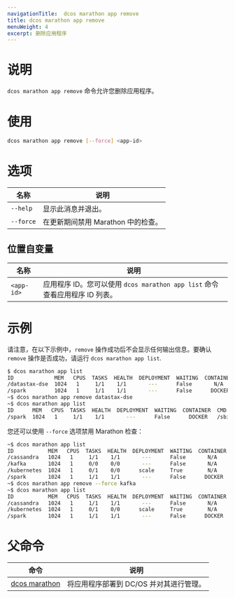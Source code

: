 ```yaml
---
navigationTitle:  dcos marathon app remove
title: dcos marathon app remove
menuWeight: 4
excerpt: 删除应用程序
---
```



# 说明

`dcos marathon app remove` 命令允许您删除应用程序。

# 使用

```bash
dcos marathon app remove [--force] <app-id>
```

# 选项

| 名称 | 说明 |
|---------|-------------|
| `--help`   | 显示此消息并退出。|
| `--force`   | 在更新期间禁用 Marathon 中的检查。|

## 位置自变量

| 名称 | 说明 |
|---------|-------------|
| `<app-id>`   | 应用程序 ID。您可以使用 `dcos marathon app list` 命令查看应用程序 ID 列表。|




# 示例

请注意，在以下示例中，`remove` 操作成功后不会显示任何输出信息。要确认 `remove` 操作是否成功，请运行 `dcos marathon app list`.


```bash
$ dcos marathon app list
ID             MEM   CPUS  TASKS  HEALTH  DEPLOYMENT  WAITING  CONTAINER  CMD
/datastax-dse  1024   1     1/1    1/1       ---      False       N/A     export...
/spark         1024   1     1/1    1/1       ---      False      DOCKER   /sbin/init.sh
~$ dcos marathon app remove datastax-dse
~$ dcos marathon app list
ID      MEM   CPUS  TASKS  HEALTH  DEPLOYMENT  WAITING  CONTAINER  CMD
/spark  1024   1     1/1    1/1       ---      False      DOCKER   /sbin/init.sh
```

您还可以使用 `--force` 选项禁用 Marathon 检查：

```bash
~$ dcos marathon app list
ID           MEM   CPUS  TASKS  HEALTH  DEPLOYMENT  WAITING  CONTAINER  CMD
/cassandra   1024   1     1/1    1/1       ---      False       N/A     export...
/kafka       1024   1     0/0    0/0       ---      False       N/A     export...
/kubernetes  1024   1     0/1    0/0      scale     True        N/A     export...
/spark       1024   1     1/1    1/1       ---      False      DOCKER   /sbin/init.sh
~$ dcos marathon app remove --force kafka
~$ dcos marathon app list
ID           MEM   CPUS  TASKS  HEALTH  DEPLOYMENT  WAITING  CONTAINER  CMD
/cassandra   1024   1     1/1    1/1       ---      False       N/A     export...
/kubernetes  1024   1     0/1    0/0      scale     True        N/A     export...
/spark       1024   1     1/1    1/1       ---      False      DOCKER   /sbin/init.sh
```

# 父命令

| 命令 | 说明 |
|---------|-------------|
| [dcos marathon](/mesosphere/dcos/cn/2.0/cli/command-reference/dcos-marathon/) | 将应用程序部署到 DC/OS 并对其进行管理。 |
